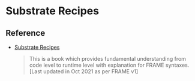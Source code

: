 # Substrate Recipes

## Reference

- [Substrate Recipes](https://substrate.recipes/introduction.html)
  > This is a book which provides fundamental understanding from code level to runtime level with explanation for FRAME syntaxes. [Last updated in Oct 2021 as per FRAME v1]
